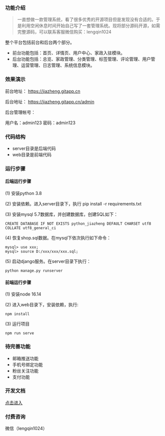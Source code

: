 
### 功能介绍

> 一直想做一款管理系统，看了很多优秀的开源项目但是发现没有合适的。于是利用空闲休息时间开始自己写了一套管理系统。现将部分源码开源，如需完整源码，可以联系客服微信购买：lengqin1024

整个平台包括前台和后台两个部分。

- 前台功能包括：首页、详情页、用户中心、家政入驻模块。
- 后台功能包括：总览、家政管理、分类管理、标签管理、评论管理、用户管理、运营管理、日志管理、系统信息模块。


### 效果演示

前台地址： https://jiazheng.gitapp.cn

后台地址： https://jiazheng.gitapp.cn/admin

后台管理帐号：

用户名：admin123
密码：admin123

### 代码结构

- server目录是后端代码
- web目录是前端代码

### 运行步骤

#### 后端运行步骤

(1) 安装python 3.8

(2) 安装依赖。进入server目录下，执行 pip install -r requirements.txt

(3) 安装mysql 5.7数据库，并创建数据库，创建SQL如下：
```
CREATE DATABASE IF NOT EXISTS python_jiazheng DEFAULT CHARSET utf8 COLLATE utf8_general_ci
```
(4) 恢复shop.sql数据。在mysql下依次执行如下命令：

```
mysql> use xxx;
mysql> source D:/xxx/xxx/xxx.sql;
```

(5) 启动django服务。在server目录下执行：
```
python manage.py runserver
```

#### 前端运行步骤

(1) 安装node 16.14

(2) 进入web目录下，安装依赖，执行:
```
npm install 
```
(3) 运行项目
```
npm run serve
```




### 待完善功能

- 邮箱推送功能
- 手机号绑定功能
- 粉丝关注功能
- 支付功能

### 开发文档

[点击进入](doc.md)

### 付费咨询

微信（lengqin1024）



